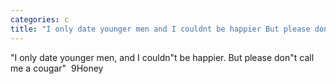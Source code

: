 ```yaml
---
categories: c
title: "I only date younger men and I couldnt be happier But please dont call me a cougar  9Honey"
---
```

"I only date younger men, and I couldn"t be happier. But please don"t call me a cougar"&nbsp;&nbsp;9Honey